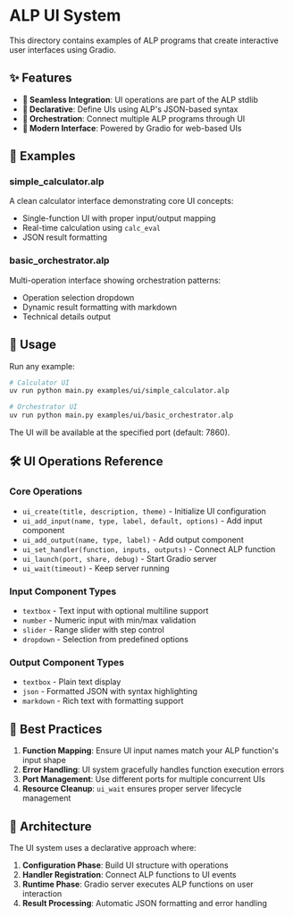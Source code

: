 # ALP UI System

This directory contains examples of ALP programs that create interactive user interfaces using Gradio.

## ✨ Features

- **🔌 Seamless Integration**: UI operations are part of the ALP stdlib
- **🎯 Declarative**: Define UIs using ALP's JSON-based syntax
- **🚀 Orchestration**: Connect multiple ALP programs through UI
- **📱 Modern Interface**: Powered by Gradio for web-based UIs

## 📁 Examples

### simple_calculator.alp
A clean calculator interface demonstrating core UI concepts:
- Single-function UI with proper input/output mapping
- Real-time calculation using `calc_eval`
- JSON result formatting

### basic_orchestrator.alp  
Multi-operation interface showing orchestration patterns:
- Operation selection dropdown
- Dynamic result formatting with markdown
- Technical details output

## 🚀 Usage

Run any example:
```bash
# Calculator UI
uv run python main.py examples/ui/simple_calculator.alp

# Orchestrator UI  
uv run python main.py examples/ui/basic_orchestrator.alp
```

The UI will be available at the specified port (default: 7860).

## 🛠 UI Operations Reference

### Core Operations
- `ui_create(title, description, theme)` - Initialize UI configuration
- `ui_add_input(name, type, label, default, options)` - Add input component
- `ui_add_output(name, type, label)` - Add output component  
- `ui_set_handler(function, inputs, outputs)` - Connect ALP function
- `ui_launch(port, share, debug)` - Start Gradio server
- `ui_wait(timeout)` - Keep server running

### Input Component Types
- `textbox` - Text input with optional multiline support
- `number` - Numeric input with min/max validation
- `slider` - Range slider with step control
- `dropdown` - Selection from predefined options

### Output Component Types  
- `textbox` - Plain text display
- `json` - Formatted JSON with syntax highlighting
- `markdown` - Rich text with formatting support

## 🎯 Best Practices

1. **Function Mapping**: Ensure UI input names match your ALP function's input shape
2. **Error Handling**: UI system gracefully handles function execution errors
3. **Port Management**: Use different ports for multiple concurrent UIs
4. **Resource Cleanup**: `ui_wait` ensures proper server lifecycle management

## 🔧 Architecture

The UI system uses a declarative approach where:
1. **Configuration Phase**: Build UI structure with operations
2. **Handler Registration**: Connect ALP functions to UI events  
3. **Runtime Phase**: Gradio server executes ALP functions on user interaction
4. **Result Processing**: Automatic JSON formatting and error handling